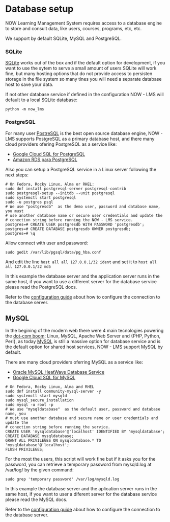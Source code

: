 # Database setup

NOW Learning Management System requires access to a database engine to store and consult data,
like users, courses, programs, etc, etc.

We support by default SQLite, MySQL and PostgreSQL.

### SQLite

[SQLite](https://www.sqlite.org/index.html) works out of the box and if the default option for development,
if you want to use the sytem to serve a small amount of users SQLite will work fine, but many hosting options
that do not provide access to persisten storage in the file system so many tines you will need a separate
database host to save your data.

If not other database service if defined in the configuration NOW - LMS will default to a local SQLite database:

```
python -m now_lms
```

### PostgreSQL

For many user [PostreSQL](https://www.postgresql.org/) is the best open source database engine, NOW - LMS supports
PostgreSQL as a primary database host, and there many cloud providers ofering PostgreSQL as a service like:

-   [Google Cloud SQL for PostgreSQL](https://cloud.google.com/sql/postgresql)
-   [Amazon RDS para PostgreSQL](https://aws.amazon.com/es/rds/postgresql/)

Also you can setup a PostgreSQL service in a Linux server following the next steps:

```
# On Fedora, Rocky Linux, Alma or RHEL:
sudo dnf install postgresql-server postgresql-contrib
sudo postgresql-setup --initdb --unit postgresql
sudo systemctl start postgresql
sudo -u postgres psql
# We use "postgresdb"  as the demo user, password and database name, you must
# use another database name or secure user credentials and update the
# conection string before running the NOW - LMS service.
postgres=# CREATE USER postgresdb WITH PASSWORD 'postgresdb';
postgres=# CREATE DATABASE postgresdb OWNER postgresdb;
postgres=# \q
```

Allow connect with user and password:

```
sudo gedit /var/lib/pgsql/data/pg_hba.conf
```

And edit the line `host all all 127.0.0.1/32 ident` and set it to `host all all 127.0.0.1/32 md5`

In this example the database server and the application server runs in the same host, if you
want to use a different server for the database service please read the PostgreSQL docs.

Refer to the [configuration guide](setup-conf.md) about how to configure the connection to the database server.

## MySQL

In the begining of the modern web there were 4 main tecnologies powering the
[dot-com boom](https://en.wikipedia.org/wiki/Dot-com_bubble): Linux, MySQL, Apache Web Server and {PHP, Python, Perl},
as today [MySQL](https://www.mysql.com/) is still a massive option for database service and is the default option for
shared host services, NOW - LMS support MySQL by default.

There are many cloud providers oferring MySQL as a service like:

-   [Oracle MySQL HeatWave Database Service](https://www.oracle.com/mysql/)
-   [Google Cloud SQL for MySQL](https://cloud.google.com/sql/mysql)

```
# On Fedora, Rocky Linux, Alma and RHEL
sudo dnf install community-mysql-server -y
sudo systemctl start mysqld
sudo mysql_secure_installation
sudo mysql -u root -p
# We use "mysqldatabase"  as the default user, password and database name, you
# must use another database and secure name or user credentials and update the
# conection string before running the service.
CREATE USER 'mysqldatabase'@'localhost' IDENTIFIED BY 'mysqldatabase';
CREATE DATABASE mysqldatabase;
GRANT ALL PRIVILEGES ON mysqldatabase.* TO 'mysqldatabase'@'localhost';
FLUSH PRIVILEGES;
```

For the most the users, this script will work fine but if it asks you for the password, you can retrieve a temporary password from mysqld.log at /var/log/ by the given command:

```
sudo grep 'temporary password' /var/log/mysqld.log
```

In this example the database server and the aplication server runs in the same host, if you want to user a
diferent server for the database service please read the MySQL docs.

Refer to the [configuration guide](setup-conf.md) about how to configure the connection to the database server.
